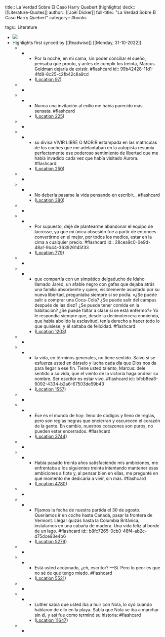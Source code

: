 title:: La Verdad Sobre El Caso Harry Quebert (highlights)
deck:: [[Literature-Quotes]]
author:: [[Joël Dicker]]
full-title:: "La Verdad Sobre El Caso Harry Quebert"
category:: #books

tags:: Literature

- ![](https://images-na.ssl-images-amazon.com/images/I/51zBPyEEMDL._SL200_.jpg)
- Highlights first synced by [[Readwise]] [[Monday, 31-10-2022]]
	- -
		- Por la noche, en mi cama, sin poder conciliar el sueño, pensaba que pronto, y antes de cumplir los treinta, Marcus Goldman dejaría de existir. #flashcard
		  id:: 99b42428-11d1-4fd8-8c25-c2fb42c8a9cd
		- ([Location 97](https://readwise.io/to_kindle?action=open&asin=B00CKXTP2O&location=97))
	- -
	- -
		- Nunca una invitación al exilio me había parecido más sensata. #flashcard
		- ([Location 225](https://readwise.io/to_kindle?action=open&asin=B00CKXTP2O&location=225))
	- -
	- -
		- su divisa VIVIR LIBRE O MORIR estampada en las matrículas de los coches que me adelantaban en la autopista resumía perfectamente ese poderoso sentimiento de libertad que me había invadido cada vez que había visitado Aurora. #flashcard
		- ([Location 250](https://readwise.io/to_kindle?action=open&asin=B00CKXTP2O&location=250))
	- -
	- -
		- No debería pasarse la vida pensando en escribir... #flashcard
		- ([Location 380](https://readwise.io/to_kindle?action=open&asin=B00CKXTP2O&location=380))
	- -
	- -
		- Por supuesto, dejé de plantearme abandonar el equipo de lacrosse, ya que mi única obsesión fue a partir de entonces convertirme en el mejor, por todos los medios, estar en la cima a cualquier precio. #flashcard
		  id:: 28cea9c0-0e9d-48af-9b44-363926145f33
		- ([Location 779](https://readwise.io/to_kindle?action=open&asin=B00CKXTP2O&location=779))
	- -
	- -
		- que compartía con un simpático delgaducho de Idaho llamado Jared, un afable negro con gafas que dejaba atrás una familia absorbente y quien, visiblemente asustado por su nueva libertad, preguntaba siempre si se podía. «¿Se puede salir a comprar una Coca-Cola? ¿Se puede salir del campus después de las diez? ¿Se puede tener comida en la habitación? ¿Se puede faltar a clase si se está enfermo?» Yo le respondía siempre que, desde la decimotercera enmienda, que había abolido la esclavitud, tenía derecho a hacer todo lo que quisiese, y él saltaba de felicidad. #flashcard
		- ([Location 1203](https://readwise.io/to_kindle?action=open&asin=B00CKXTP2O&location=1203))
	- -
	- -
		- la vida, en términos generales, no tiene sentido. Salvo si se esfuerza usted en dárselo y lucha cada día que Dios nos da para llegar a ese fin. Tiene usted talento, Marcus: dele sentido a su vida, que el viento de la victoria haga ondear su nombre. Ser escritor es estar vivo. #flashcard
		  id:: bfcb8ea6-9092-4334-b2a6-67503de59b43
		- ([Location 1557](https://readwise.io/to_kindle?action=open&asin=B00CKXTP2O&location=1557))
	- -
	- -
		- Ése es el mundo de hoy: lleno de códigos y lleno de reglas, pero son reglas negras que encierran y oscurecen el corazón de la gente. En cambio, nuestros corazones son puros, no pueden estar encerrados. #flashcard
		- ([Location 3744](https://readwise.io/to_kindle?action=open&asin=B00CKXTP2O&location=3744))
	- -
	- -
		- Había pasado treinta años satisfaciendo mis ambiciones, me enfrentaba a los siguientes treinta intentando mantener esas ambiciones a flote y, al pensar bien en ellas, me pregunté en qué momento me dedicaría a vivir, sin más. #flashcard
		- ([Location 4780](https://readwise.io/to_kindle?action=open&asin=B00CKXTP2O&location=4780))
	- -
	- -
		- Fijamos la fecha de nuestra partida el 30 de agosto. Queríamos ir en coche hasta Canadá, pasar la frontera de Vermont. Llegar quizás hasta la Columbia Británica, instalarnos en una cabaña de madera. Una vida feliz al borde de un lago. #flashcard
		  id:: b8fc7265-0cb0-48f4-ab2c-d75dce93e4b6
		- ([Location 5279](https://readwise.io/to_kindle?action=open&asin=B00CKXTP2O&location=5279))
	- -
	- -
		- Está usted acojonado, ¿eh, escritor? —Sí. Pero lo peor es que no sé de qué tengo miedo. #flashcard
		- ([Location 5521](https://readwise.io/to_kindle?action=open&asin=B00CKXTP2O&location=5521))
	- -
	- -
		- Luther sabía que usted iba a huir con Nola, lo oyó cuando hablaron de ello en la playa. Sabía que Nola se iba a marchar sin él, y así fue como terminó su historia: #flashcard
		- ([Location 11647](https://readwise.io/to_kindle?action=open&asin=B00CKXTP2O&location=11647))
	- -